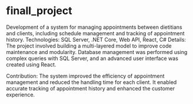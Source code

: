 # finall_project
Development of a system for managing appointments between dietitians and clients, including schedule management and tracking of appointment history. 
Technologies: SQL Server, .NET Core, Web API, React, C#
Details: The project involved building a multi-layered model to improve code maintenance and modularity. Database management was performed using complex queries with SQL Server, and an advanced user interface was created using React.

Contribution: The system improved the efficiency of appointment management and reduced the handling time for each client. It enabled accurate tracking of appointment history and enhanced the customer experience.
